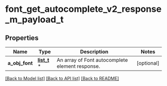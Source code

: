 # font_get_autocomplete_v2_response_m_payload_t

## Properties
Name | Type | Description | Notes
------------ | ------------- | ------------- | -------------
**a_obj_font** | [**list_t**](font_autocomplete_element_response.md) \* | An array of Font autocomplete element response. | [optional] 

[[Back to Model list]](../README.md#documentation-for-models) [[Back to API list]](../README.md#documentation-for-api-endpoints) [[Back to README]](../README.md)


